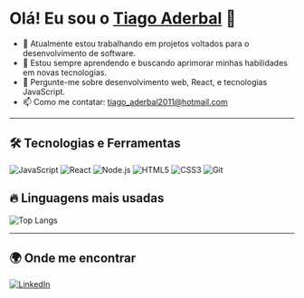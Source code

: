 # Olá! Eu sou o [Tiago Aderbal](https://github.com/TiagoAderbal) 👋

- 🔭 Atualmente estou trabalhando em projetos voltados para o desenvolvimento de software.
- 🌱 Estou sempre aprendendo e buscando aprimorar minhas habilidades em novas tecnologias.
- 💬 Pergunte-me sobre desenvolvimento web, React, e tecnologias JavaScript.
- 📫 Como me contatar: tiago_aderbal2011@hotmail.com

---

## 🛠️ Tecnologias e Ferramentas

![JavaScript](https://img.shields.io/badge/-JavaScript-F7DF1E?style=flat-square&logo=javascript&logoColor=black)
![React](https://img.shields.io/badge/-React-61DAFB?style=flat-square&logo=react&logoColor=black)
![Node.js](https://img.shields.io/badge/-Node.js-339933?style=flat-square&logo=node.js&logoColor=white)
![HTML5](https://img.shields.io/badge/-HTML5-E34F26?style=flat-square&logo=html5&logoColor=white)
![CSS3](https://img.shields.io/badge/-CSS3-1572B6?style=flat-square&logo=css3)
![Git](https://img.shields.io/badge/-Git-F05032?style=flat-square&logo=git&logoColor=white)

## 🔥 Linguagens mais usadas

![Top Langs](https://github-readme-stats.vercel.app/api/top-langs/?username=TiagoAderbal&layout=compact&theme=radical)

---

## 🌍 Onde me encontrar

[![LinkedIn](https://img.shields.io/badge/LinkedIn-blue?style=for-the-badge&logo=linkedin)]([https://www.linkedin.com/in/tiagoaderbal/](https://www.linkedin.com/in/tiago-aderbal-francisco-b0a67217b))

